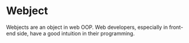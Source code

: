 # Webject
Webjects are an object in web OOP.
Web developers, especially in front-end side, have a good intuition in their programming.
